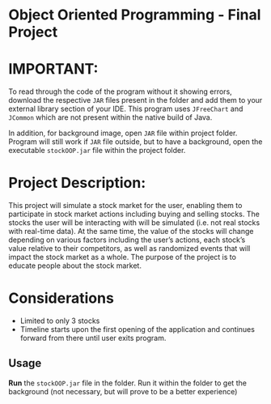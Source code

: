 # Object Oriented Programming - Final Project

# IMPORTANT:
  To read through the code of the program without it showing errors, download the respective `JAR` files 
  present in the folder and add them to your external library section of your IDE. This program uses
  `JFreeChart` and `JCommon` which are not present within the native build of Java. 

  In addition, for background image, open `JAR` file within project folder. Program will still work if `JAR` file outside,
  but to have a background, open the executable `stockOOP.jar` file within the project folder.

# Project Description:
  This project will simulate a stock market for the user, enabling them to participate in stock
  market actions including buying and selling stocks. The stocks the user will be interacting with
  will be simulated (i.e. not real stocks with real-time data). At the same time, the value of the
  stocks will change depending on various factors including the user’s actions, each stock’s value
  relative to their competitors, as well as randomized events that will impact the stock market as a
  whole. The purpose of the project is to educate people about the stock market.

# Considerations
  - Limited to only 3 stocks
  - Timeline starts upon the first opening of the application and continues forward from there
    until user exits program.

## Usage

**Run** the `stockOOP.jar` file in the folder. Run it within the folder to get the background (not necessary, but 
will prove to be a better experience)
